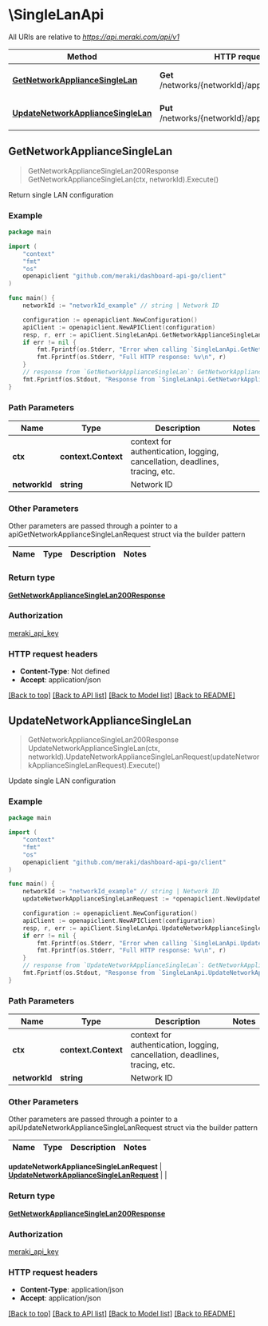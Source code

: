 # \SingleLanApi

All URIs are relative to *https://api.meraki.com/api/v1*

Method | HTTP request | Description
------------- | ------------- | -------------
[**GetNetworkApplianceSingleLan**](SingleLanApi.md#GetNetworkApplianceSingleLan) | **Get** /networks/{networkId}/appliance/singleLan | Return single LAN configuration
[**UpdateNetworkApplianceSingleLan**](SingleLanApi.md#UpdateNetworkApplianceSingleLan) | **Put** /networks/{networkId}/appliance/singleLan | Update single LAN configuration



## GetNetworkApplianceSingleLan

> GetNetworkApplianceSingleLan200Response GetNetworkApplianceSingleLan(ctx, networkId).Execute()

Return single LAN configuration



### Example

```go
package main

import (
    "context"
    "fmt"
    "os"
    openapiclient "github.com/meraki/dashboard-api-go/client"
)

func main() {
    networkId := "networkId_example" // string | Network ID

    configuration := openapiclient.NewConfiguration()
    apiClient := openapiclient.NewAPIClient(configuration)
    resp, r, err := apiClient.SingleLanApi.GetNetworkApplianceSingleLan(context.Background(), networkId).Execute()
    if err != nil {
        fmt.Fprintf(os.Stderr, "Error when calling `SingleLanApi.GetNetworkApplianceSingleLan``: %v\n", err)
        fmt.Fprintf(os.Stderr, "Full HTTP response: %v\n", r)
    }
    // response from `GetNetworkApplianceSingleLan`: GetNetworkApplianceSingleLan200Response
    fmt.Fprintf(os.Stdout, "Response from `SingleLanApi.GetNetworkApplianceSingleLan`: %v\n", resp)
}
```

### Path Parameters


Name | Type | Description  | Notes
------------- | ------------- | ------------- | -------------
**ctx** | **context.Context** | context for authentication, logging, cancellation, deadlines, tracing, etc.
**networkId** | **string** | Network ID | 

### Other Parameters

Other parameters are passed through a pointer to a apiGetNetworkApplianceSingleLanRequest struct via the builder pattern


Name | Type | Description  | Notes
------------- | ------------- | ------------- | -------------


### Return type

[**GetNetworkApplianceSingleLan200Response**](GetNetworkApplianceSingleLan200Response.md)

### Authorization

[meraki_api_key](../README.md#meraki_api_key)

### HTTP request headers

- **Content-Type**: Not defined
- **Accept**: application/json

[[Back to top]](#) [[Back to API list]](../README.md#documentation-for-api-endpoints)
[[Back to Model list]](../README.md#documentation-for-models)
[[Back to README]](../README.md)


## UpdateNetworkApplianceSingleLan

> GetNetworkApplianceSingleLan200Response UpdateNetworkApplianceSingleLan(ctx, networkId).UpdateNetworkApplianceSingleLanRequest(updateNetworkApplianceSingleLanRequest).Execute()

Update single LAN configuration



### Example

```go
package main

import (
    "context"
    "fmt"
    "os"
    openapiclient "github.com/meraki/dashboard-api-go/client"
)

func main() {
    networkId := "networkId_example" // string | Network ID
    updateNetworkApplianceSingleLanRequest := *openapiclient.NewUpdateNetworkApplianceSingleLanRequest() // UpdateNetworkApplianceSingleLanRequest |  (optional)

    configuration := openapiclient.NewConfiguration()
    apiClient := openapiclient.NewAPIClient(configuration)
    resp, r, err := apiClient.SingleLanApi.UpdateNetworkApplianceSingleLan(context.Background(), networkId).UpdateNetworkApplianceSingleLanRequest(updateNetworkApplianceSingleLanRequest).Execute()
    if err != nil {
        fmt.Fprintf(os.Stderr, "Error when calling `SingleLanApi.UpdateNetworkApplianceSingleLan``: %v\n", err)
        fmt.Fprintf(os.Stderr, "Full HTTP response: %v\n", r)
    }
    // response from `UpdateNetworkApplianceSingleLan`: GetNetworkApplianceSingleLan200Response
    fmt.Fprintf(os.Stdout, "Response from `SingleLanApi.UpdateNetworkApplianceSingleLan`: %v\n", resp)
}
```

### Path Parameters


Name | Type | Description  | Notes
------------- | ------------- | ------------- | -------------
**ctx** | **context.Context** | context for authentication, logging, cancellation, deadlines, tracing, etc.
**networkId** | **string** | Network ID | 

### Other Parameters

Other parameters are passed through a pointer to a apiUpdateNetworkApplianceSingleLanRequest struct via the builder pattern


Name | Type | Description  | Notes
------------- | ------------- | ------------- | -------------

 **updateNetworkApplianceSingleLanRequest** | [**UpdateNetworkApplianceSingleLanRequest**](UpdateNetworkApplianceSingleLanRequest.md) |  | 

### Return type

[**GetNetworkApplianceSingleLan200Response**](GetNetworkApplianceSingleLan200Response.md)

### Authorization

[meraki_api_key](../README.md#meraki_api_key)

### HTTP request headers

- **Content-Type**: application/json
- **Accept**: application/json

[[Back to top]](#) [[Back to API list]](../README.md#documentation-for-api-endpoints)
[[Back to Model list]](../README.md#documentation-for-models)
[[Back to README]](../README.md)

